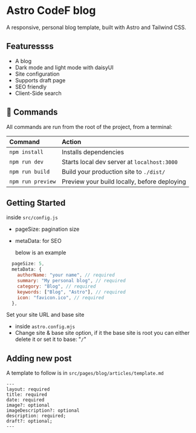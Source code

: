 # Astro CodeF blog

A responsive, personal blog template, built with Astro and Tailwind CSS.



## Featuressss

- A blog
- Dark mode and light mode with daisyUI
- Site configuration
- Supports draft page
- SEO friendly
- Client-Side search

## 🧞 Commands

All commands are run from the root of the project, from a terminal:

| Command           | Action                                       |
|:----------------  |:-------------------------------------------- |
| `npm install`     | Installs dependencies                        |
| `npm run dev`     | Starts local dev server at `localhost:3000`  |
| `npm run build`   | Build your production site to `./dist/`      |
| `npm run preview` | Preview your build locally, before deploying |

## Getting Started

inside `src/config.js`
- pageSize: pagination size
- metaData: for SEO

  below is an example

```js
  pageSize: 5,
  metaData: {
    authorName: "your name", // required
    summary: "My personal blog", // required
    category: "Blog", // required
    keywords: ["Blog", "Astro"], // required
    icon: "favicon.ico", // required
  },
```
Set your site URL and base site
- inside `astro.config.mjs`
- Change site & base site option, if it the base site is root you can either delete it or set it to base: "`/`"

## Adding new post
A template to follow is in `src/pages/blog/articles/template.md`
```
---
layout: required
title: required
date: required
image?: optional
imageDescription?: optional
description: required;
draft?: optional;
---
```

